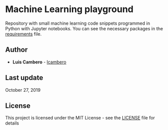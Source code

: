 # Machine Learning playground
Repository with small machine learning code snippets programmed in Python with Jupyter notebooks. You can see the necessary packages in the [requirements](requirements.txt) file.

 
 ## Author

* **Luis Cambero** - [lcambero](https://github.com/lcambero)

## Last update

October 27, 2019

## License

This project is licensed under the MIT License - see the [LICENSE](LICENSE) file for details